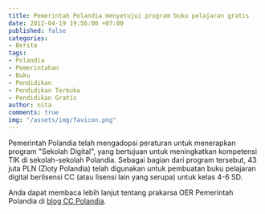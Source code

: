 ```yaml
---
title: Pemerintah Polandia menyetujui program buku pelajaran gratis
date: 2012-04-19 19:56:00 +07:00
published: false
categories:
- Berita
tags:
- Polandia
- Pemerintahan
- Buku
- Pendidikan
- Pendidikan Terbuka
- Pendidikan Gratis
author: nita
comments: true
img: "/assets/img/favicon.png"
---
```


Pemerintah Polandia telah mengadopsi peraturan untuk menerapkan program "Sekolah Digital", yang bertujuan untuk meningkatkan kompetensi TIK di sekolah-sekolah Polandia. Sebagai bagian dari program tersebut, 43 juta PLN (Zloty Polandia) telah digunakan untuk pembuatan buku pelajaran digital berlisensi CC (atau lisensi lain yang serupa) untuk kelas 4-6 SD.

Anda dapat membaca lebih lanjut tentang prakarsa OER Pemerintah Polandia di [blog CC Polandia](http://creativecommons.pl/2012/04/digital-school-program-with-open-textbooks-approved-by-polish-government/).
